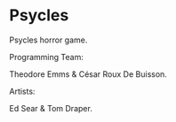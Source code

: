 Psycles
=======

Psycles horror game.

Programming Team:

Theodore Emms & César Roux De Buisson.

Artists:

Ed Sear & Tom Draper.

